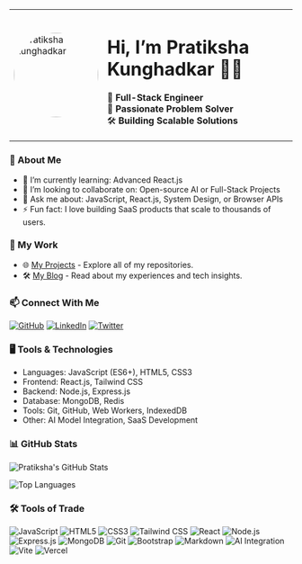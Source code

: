 <table>
  <tr>
    <td>
      <img 
        src="https://media.licdn.com/dms/image/v2/D5603AQGhhH9jCaxNcQ/profile-displayphoto-shrink_200_200/profile-displayphoto-shrink_200_200/0/1711104303419?e=1738195200&v=beta&t=iQBPGnmjra9WN3fsx8Gy2WLLi39fr8zBZtKQa8q_bqQ" 
        alt="Pratiksha Kunghadkar" 
        style="border-radius: 50%; width: 150px; height: 150px;" 
      />
    </td>
    <td>
      <h1>Hi, I’m Pratiksha Kunghadkar 👩‍💻</h1>
      <p>
        🚀 <strong>Full-Stack Engineer</strong><br>
        🌟 <strong>Passionate Problem Solver</strong><br>
        🛠️ <strong>Building Scalable Solutions</strong>
      </p>
    </td>
  </tr>
</table>

### 🚀 About Me
- 🌱 I’m currently learning: Advanced React.js
- 👯 I’m looking to collaborate on: Open-source AI or Full-Stack Projects
- 💬 Ask me about: JavaScript, React.js, System Design, or Browser APIs
- ⚡ Fun fact: I love building SaaS products that scale to thousands of users.

### 🌟 My Work
- 🌐 [My Projects](https://github.com/pratikshakunghadkar2003?tab=repositories) - Explore all of my repositories.
- 🛠 [My Blog](https://github.com/UmeshRaut/my-blog) - Read about my experiences and tech insights.

### 📫 Connect With Me
[![GitHub](https://img.shields.io/badge/GitHub-%2312100E.svg?style=for-the-badge&logo=github&logoColor=white)](https://github.com/UmeshRaut)
[![LinkedIn](https://img.shields.io/badge/LinkedIn-%230077B5.svg?style=for-the-badge&logo=linkedin&logoColor=white)](https://www.linkedin.com/in/pratiksha-kunghadkar-ab021b2a1/)
[![Twitter](https://img.shields.io/badge/Twitter-%231DA1F2.svg?style=for-the-badge&logo=twitter&logoColor=white)]()

### 🖥 Tools & Technologies
- Languages: JavaScript (ES6+), HTML5, CSS3
- Frontend: React.js, Tailwind CSS
- Backend: Node.js, Express.js
- Database: MongoDB, Redis
- Tools: Git, GitHub, Web Workers, IndexedDB
- Other: AI Model Integration, SaaS Development

### 📊 GitHub Stats
![Pratiksha's GitHub Stats](https://github-readme-stats.vercel.app/api?username=pratikshakunghadkar2003&show_icons=true&theme=radical)

![Top Languages](https://github-readme-stats.vercel.app/api/top-langs/?username=pratikshakunghadkar&layout=compact&theme=radical)

### 🛠 Tools of Trade

![JavaScript](https://img.shields.io/badge/JavaScript-%23F7DF1E.svg?style=for-the-badge&logo=javascript&logoColor=black)
![HTML5](https://img.shields.io/badge/HTML5-%23E34F26.svg?style=for-the-badge&logo=html5&logoColor=white)
![CSS3](https://img.shields.io/badge/CSS3-%231572B6.svg?style=for-the-badge&logo=css3&logoColor=white)
![Tailwind CSS](https://img.shields.io/badge/Tailwind_CSS-%2338B2AC.svg?style=for-the-badge&logo=tailwind-css&logoColor=white)
![React](https://img.shields.io/badge/React-%2361DAFB.svg?style=for-the-badge&logo=react&logoColor=black)
![Node.js](https://img.shields.io/badge/Node.js-%23339933.svg?style=for-the-badge&logo=node.js&logoColor=white)
![Express.js](https://img.shields.io/badge/Express.js-%23000000.svg?style=for-the-badge&logo=express&logoColor=white)
![MongoDB](https://img.shields.io/badge/MongoDB-%2347A248.svg?style=for-the-badge&logo=mongodb&logoColor=white)
![Git](https://img.shields.io/badge/Git-%23F05032.svg?style=for-the-badge&logo=git&logoColor=white)
![Bootstrap](https://img.shields.io/badge/Bootstrap-%23563D7C.svg?style=for-the-badge&logo=bootstrap&logoColor=white)
![Markdown](https://img.shields.io/badge/Markdown-%23000000.svg?style=for-the-badge&logo=markdown&logoColor=white)
![AI Integration](https://img.shields.io/badge/AI_Integration-%230A0A0A.svg?style=for-the-badge&logo=openai&logoColor=white)
![Vite](https://img.shields.io/badge/Vite-%23646CFF.svg?style=for-the-badge&logo=vite&logoColor=white)
![Vercel](https://img.shields.io/badge/Vercel-%23000000.svg?style=for-the-badge&logo=vercel&logoColor=white)


